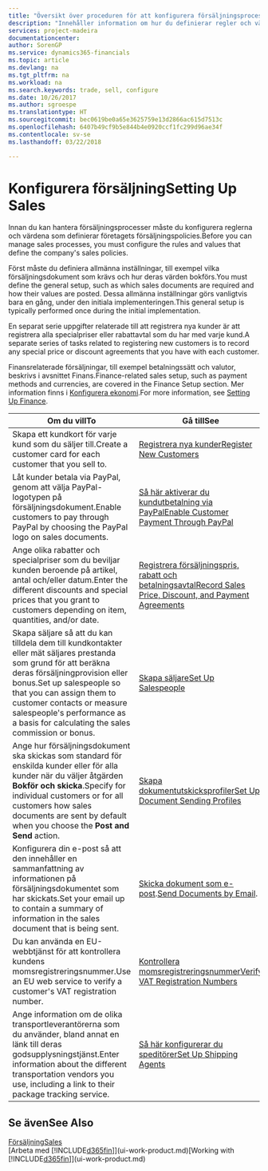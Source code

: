 ```yaml
---
title: "Översikt över proceduren för att konfigurera försäljningsprocesser | Microsoft Docs"
description: "Innehåller information om hur du definierar regler och värden för att definiera dina försäljningspolicyer och -processer."
services: project-madeira
documentationcenter: 
author: SorenGP
ms.service: dynamics365-financials
ms.topic: article
ms.devlang: na
ms.tgt_pltfrm: na
ms.workload: na
ms.search.keywords: trade, sell, configure
ms.date: 10/26/2017
ms.author: sgroespe
ms.translationtype: HT
ms.sourcegitcommit: bec0619be0a65e3625759e13d2866ac615d7513c
ms.openlocfilehash: 6407b49cf9b5e844b4e0920ccf1fc299d96ae34f
ms.contentlocale: sv-se
ms.lasthandoff: 03/22/2018

---
```

# <a name="setting-up-sales"></a><span data-ttu-id="9c1b9-103">Konfigurera försäljning</span><span class="sxs-lookup"><span data-stu-id="9c1b9-103">Setting Up Sales</span></span>
<span data-ttu-id="9c1b9-104">Innan du kan hantera försäljningsprocesser måste du konfigurera reglerna och värdena som definierar företagets försäljningspolicies.</span><span class="sxs-lookup"><span data-stu-id="9c1b9-104">Before you can manage sales processes, you must configure the rules and values that define the company's sales policies.</span></span>

<span data-ttu-id="9c1b9-105">Först måste du definiera allmänna inställningar, till exempel vilka försäljningsdokument som krävs och hur deras värden bokförs.</span><span class="sxs-lookup"><span data-stu-id="9c1b9-105">You must define the general setup, such as which sales documents are required and how their values are posted.</span></span> <span data-ttu-id="9c1b9-106">Dessa allmänna inställningar görs vanligtvis bara en gång, under den initiala implementeringen.</span><span class="sxs-lookup"><span data-stu-id="9c1b9-106">This general setup is typically performed once during the initial implementation.</span></span>

<span data-ttu-id="9c1b9-107">En separat serie uppgifter relaterade till att registrera nya kunder är att registrera alla specialpriser eller rabattavtal som du har med varje kund.</span><span class="sxs-lookup"><span data-stu-id="9c1b9-107">A separate series of tasks related to registering new customers is to record any special price or discount agreements that you have with each customer.</span></span>

<span data-ttu-id="9c1b9-108">Finansrelaterade försäljningar, till exempel betalningssätt och valutor, beskrivs i avsnittet Finans.</span><span class="sxs-lookup"><span data-stu-id="9c1b9-108">Finance-related sales setup, such as payment methods and currencies, are covered in the Finance Setup section.</span></span> <span data-ttu-id="9c1b9-109">Mer information finns i [Konfigurera ekonomi](finance-setup-finance.md).</span><span class="sxs-lookup"><span data-stu-id="9c1b9-109">For more information, see [Setting Up Finance](finance-setup-finance.md).</span></span>

| <span data-ttu-id="9c1b9-110">Om du vill</span><span class="sxs-lookup"><span data-stu-id="9c1b9-110">To</span></span> | <span data-ttu-id="9c1b9-111">Gå till</span><span class="sxs-lookup"><span data-stu-id="9c1b9-111">See</span></span> |
| --- | --- |
| <span data-ttu-id="9c1b9-112">Skapa ett kundkort för varje kund som du säljer till.</span><span class="sxs-lookup"><span data-stu-id="9c1b9-112">Create a customer card for each customer that you sell to.</span></span> |[<span data-ttu-id="9c1b9-113">Registrera nya kunder</span><span class="sxs-lookup"><span data-stu-id="9c1b9-113">Register New Customers</span></span>](sales-how-register-new-customers.md) |
| <span data-ttu-id="9c1b9-114">Låt kunder betala via PayPal, genom att välja PayPal-logotypen på försäljningsdokument.</span><span class="sxs-lookup"><span data-stu-id="9c1b9-114">Enable customers to pay through PayPal by choosing the PayPal logo on sales documents.</span></span> |[<span data-ttu-id="9c1b9-115">Så här aktiverar du kundutbetalning via PayPal</span><span class="sxs-lookup"><span data-stu-id="9c1b9-115">Enable Customer Payment Through PayPal</span></span>](sales-how-enable-payment-service-extensions.md) |
| <span data-ttu-id="9c1b9-116">Ange olika rabatter och specialpriser som du beviljar kunden beroende på artikel, antal och/eller datum.</span><span class="sxs-lookup"><span data-stu-id="9c1b9-116">Enter the different discounts and special prices that you grant to customers depending on item, quantities, and/or date.</span></span> |[<span data-ttu-id="9c1b9-117">Registrera försäljningspris, rabatt och betalningsavtal</span><span class="sxs-lookup"><span data-stu-id="9c1b9-117">Record Sales Price, Discount, and Payment Agreements</span></span>](sales-how-record-sales-price-discount-payment-agreements.md) |
| <span data-ttu-id="9c1b9-118">Skapa säljare så att du kan tilldela dem till kundkontakter eller mät säljares prestanda som grund för att beräkna deras försäljningprovision eller bonus.</span><span class="sxs-lookup"><span data-stu-id="9c1b9-118">Set up salespeople so that you can assign them to customer contacts or measure salespeople's performance as a basis for calculating the sales commission or bonus.</span></span> |[<span data-ttu-id="9c1b9-119">Skapa säljare</span><span class="sxs-lookup"><span data-stu-id="9c1b9-119">Set Up Salespeople</span></span>](sales-how-setup-salespeople.md) |
| <span data-ttu-id="9c1b9-120">Ange hur försäljningsdokument ska skickas som standard för enskilda kunder eller för alla kunder när du väljer åtgärden **Bokför och skicka**.</span><span class="sxs-lookup"><span data-stu-id="9c1b9-120">Specify for individual customers or for all customers how sales documents are sent by default when you choose the **Post and Send** action.</span></span> |[<span data-ttu-id="9c1b9-121">Skapa dokumentutskicksprofiler</span><span class="sxs-lookup"><span data-stu-id="9c1b9-121">Set Up Document Sending Profiles</span></span>](sales-how-setup-document-send-profiles.md) |
| <span data-ttu-id="9c1b9-122">Konfigurera din e-post så att den innehåller en sammanfattning av informationen på försäljningsdokumentet som har skickats.</span><span class="sxs-lookup"><span data-stu-id="9c1b9-122">Set your email up to contain a summary of information in the sales document that is being sent.</span></span> |<span data-ttu-id="9c1b9-123">[Skicka dokument som e-post](ui-how-send-documents-email.md).</span><span class="sxs-lookup"><span data-stu-id="9c1b9-123">[Send Documents by Email](ui-how-send-documents-email.md).</span></span> |
|<span data-ttu-id="9c1b9-124">Du kan använda en EU-webbtjänst för att kontrollera kundens momsregistreringsnummer.</span><span class="sxs-lookup"><span data-stu-id="9c1b9-124">Use an EU web service to verify a customer's VAT registration number.</span></span>|[<span data-ttu-id="9c1b9-125">Kontrollera momsregistreringsnummer</span><span class="sxs-lookup"><span data-stu-id="9c1b9-125">Verify VAT Registration Numbers</span></span>](finance-setup-vat.md)|
|<span data-ttu-id="9c1b9-126">Ange information om de olika transportleverantörerna som du använder, bland annat en länk till deras godsupplysningstjänst.</span><span class="sxs-lookup"><span data-stu-id="9c1b9-126">Enter information about the different transportation vendors you use, including a link to their package tracking service.</span></span>|[<span data-ttu-id="9c1b9-127">Så här konfigurerar du speditörer</span><span class="sxs-lookup"><span data-stu-id="9c1b9-127">Set Up Shipping Agents</span></span>](sales-how-to-set-up-shipping-agents.md)|

## <a name="see-also"></a><span data-ttu-id="9c1b9-128">Se även</span><span class="sxs-lookup"><span data-stu-id="9c1b9-128">See Also</span></span>
[<span data-ttu-id="9c1b9-129">Försäljning</span><span class="sxs-lookup"><span data-stu-id="9c1b9-129">Sales</span></span>](sales-manage-sales.md)  
<span data-ttu-id="9c1b9-130">[Arbeta med [!INCLUDE[d365fin](includes/d365fin_md.md)]](ui-work-product.md)</span><span class="sxs-lookup"><span data-stu-id="9c1b9-130">[Working with [!INCLUDE[d365fin](includes/d365fin_md.md)]](ui-work-product.md)</span></span>


